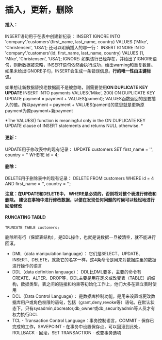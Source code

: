 插入，更新，删除
=====================================

#### 插入：
INSERT语句用于在表中创建新纪录：
    INSERT IGNORE INTO 'company'.'customers'(first_name, last_name, country)
    VALUES
    ('Mike', 'Christensen', 'USA');
还可以明确插入的哪一行：
    INSERT IGNORE INTO 'company'.'customers'(id, first_name, last_name, country)
    VALUES
    (1, 'Mike', 'Christensen', 'USA');
IGNORE: 如果该行已经存在，并给出了IGNORE语句，则新数据被忽略，INSERT语句依然会执行成功，给出warning和重复数目。
如果未给出IGNORE子句，INSERT会生成一条错误信息。**行的唯一性由主键标识。**

如果想让新数据替换老数据而不是被忽略，则需要使用**ON DUPLICATE KEY UPDATE**
    INSERT INTO payments VALUES('Mike', 200) ON DUPLICATE KEY UPDATE payment = payment + VALUES(pament);
VALUES函数返回的是要插入的值。所以payment = payment + VALUES(pament)的意思就是更新原payment为原payment+新payment  

*The VALUES() function is meaningful only in the ON DUPLICATE KEY UPDATE clause of INSERT statements 
and returns NULL otherwise. *

#### 更新：
UPDATE用于修改表中的现有记录：
    UPDATE customers SET first_name = '', country = '' WHERE id = 4;
    
#### 删除：
DELETE用于删除表中的现有记录：
    DELETE FROM customers WHERE id = 4 AND first_name = '', country = '';
   
**注意：在UPDATE和DELETE中， WHERE是必须的，否则将对整个表进行修改和删除。
建议在事物中进行修改数据，以便在发现任何问题的时候可以轻松地进行回滚修改**


#### RUNCATING TABLE:
    TRUNCATE TABLE customers;
删除所有行（保留表结构），是DDL操作，也就是说数据一旦被清空，就不能进行回滚。

- DML（data manipulation language）： 它们是SELECT、UPDATE、INSERT、DELETE，就象它的名字一样，这4条命令是用来对数据库里的数据进行操作的语言 
- DDL（data definition language）： DDL比DML要多，主要的命令有CREATE、ALTER、DROP等，DDL主要是用在定义或改变表（TABLE）的结构，数据类型，表之间的链接和约束等初始化工作上，他们大多在建立表时使用 
- DCL（Data Control Language）： 是数据库控制功能。是用来设置或更改数据库用户或角色权限的语句，包括（grant,deny,revoke等）语句。在默认状态下，只有sysadmin,dbcreator,db_owner或db_securityadmin等人员才有权力执行DCL
- TCL - Transaction Control Language：事务控制语言，COMMIT - 保存已完成的工作，SAVEPOINT - 在事务中设置保存点，可以回滚到此处，ROLLBACK - 回滚，SET TRANSACTION - 改变事务选项
